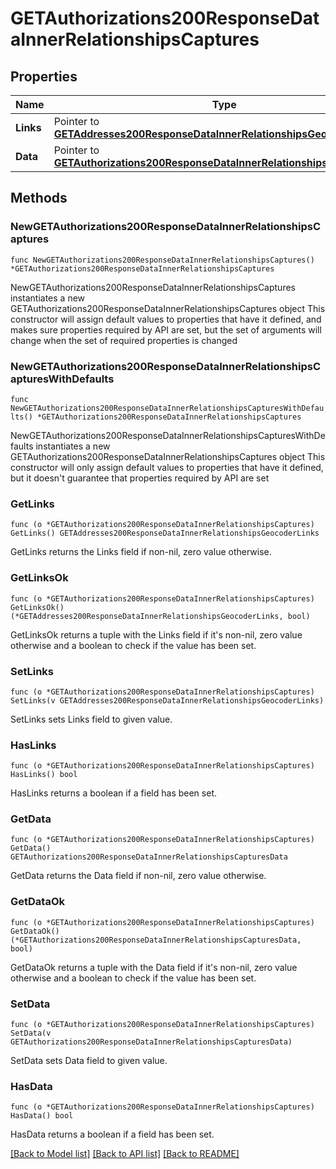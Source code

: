# GETAuthorizations200ResponseDataInnerRelationshipsCaptures

## Properties

Name | Type | Description | Notes
------------ | ------------- | ------------- | -------------
**Links** | Pointer to [**GETAddresses200ResponseDataInnerRelationshipsGeocoderLinks**](GETAddresses200ResponseDataInnerRelationshipsGeocoderLinks.md) |  | [optional] 
**Data** | Pointer to [**GETAuthorizations200ResponseDataInnerRelationshipsCapturesData**](GETAuthorizations200ResponseDataInnerRelationshipsCapturesData.md) |  | [optional] 

## Methods

### NewGETAuthorizations200ResponseDataInnerRelationshipsCaptures

`func NewGETAuthorizations200ResponseDataInnerRelationshipsCaptures() *GETAuthorizations200ResponseDataInnerRelationshipsCaptures`

NewGETAuthorizations200ResponseDataInnerRelationshipsCaptures instantiates a new GETAuthorizations200ResponseDataInnerRelationshipsCaptures object
This constructor will assign default values to properties that have it defined,
and makes sure properties required by API are set, but the set of arguments
will change when the set of required properties is changed

### NewGETAuthorizations200ResponseDataInnerRelationshipsCapturesWithDefaults

`func NewGETAuthorizations200ResponseDataInnerRelationshipsCapturesWithDefaults() *GETAuthorizations200ResponseDataInnerRelationshipsCaptures`

NewGETAuthorizations200ResponseDataInnerRelationshipsCapturesWithDefaults instantiates a new GETAuthorizations200ResponseDataInnerRelationshipsCaptures object
This constructor will only assign default values to properties that have it defined,
but it doesn't guarantee that properties required by API are set

### GetLinks

`func (o *GETAuthorizations200ResponseDataInnerRelationshipsCaptures) GetLinks() GETAddresses200ResponseDataInnerRelationshipsGeocoderLinks`

GetLinks returns the Links field if non-nil, zero value otherwise.

### GetLinksOk

`func (o *GETAuthorizations200ResponseDataInnerRelationshipsCaptures) GetLinksOk() (*GETAddresses200ResponseDataInnerRelationshipsGeocoderLinks, bool)`

GetLinksOk returns a tuple with the Links field if it's non-nil, zero value otherwise
and a boolean to check if the value has been set.

### SetLinks

`func (o *GETAuthorizations200ResponseDataInnerRelationshipsCaptures) SetLinks(v GETAddresses200ResponseDataInnerRelationshipsGeocoderLinks)`

SetLinks sets Links field to given value.

### HasLinks

`func (o *GETAuthorizations200ResponseDataInnerRelationshipsCaptures) HasLinks() bool`

HasLinks returns a boolean if a field has been set.

### GetData

`func (o *GETAuthorizations200ResponseDataInnerRelationshipsCaptures) GetData() GETAuthorizations200ResponseDataInnerRelationshipsCapturesData`

GetData returns the Data field if non-nil, zero value otherwise.

### GetDataOk

`func (o *GETAuthorizations200ResponseDataInnerRelationshipsCaptures) GetDataOk() (*GETAuthorizations200ResponseDataInnerRelationshipsCapturesData, bool)`

GetDataOk returns a tuple with the Data field if it's non-nil, zero value otherwise
and a boolean to check if the value has been set.

### SetData

`func (o *GETAuthorizations200ResponseDataInnerRelationshipsCaptures) SetData(v GETAuthorizations200ResponseDataInnerRelationshipsCapturesData)`

SetData sets Data field to given value.

### HasData

`func (o *GETAuthorizations200ResponseDataInnerRelationshipsCaptures) HasData() bool`

HasData returns a boolean if a field has been set.


[[Back to Model list]](../README.md#documentation-for-models) [[Back to API list]](../README.md#documentation-for-api-endpoints) [[Back to README]](../README.md)


